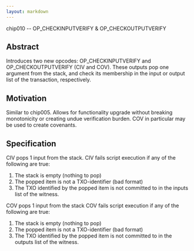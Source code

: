 ```yaml
---
layout: markdown
---
```


chip010 -- OP_CHECKINPUTVERIFY & OP_CHECKOUTPUTVERIFY

## Abstract

Introduces two new opcodes: OP_CHECKINPUTVERIFY and OP_CHECKOUTPUTVERIFY (CIV and COV). These outputs pop one argument from the stack, and check its membership in the input or output list of the transaction, respectively.

## Motivation

Similar to chip005. Allows for functionality upgrade without breaking monotonicity or creating undue verification burden. COV in particular may be used to create covenants.

## Specification

CIV pops 1 input from the stack.
CIV fails script execution if any of the following are true:
1. The stack is empty (nothing to pop)
2. The popped item is not a TXO-identifier (bad format)
3. The TXO identified by the popped item is not committed to in the inputs list of the witness.

COV pops 1 input from the stack
COV fails script execution if any of the following are true:
1. The stack is empty (nothing to pop)
2. The popped item is not a TXO-identifier (bad format)
3. The TXO identified by the popped item is not committed to in the outputs list of the witness.
